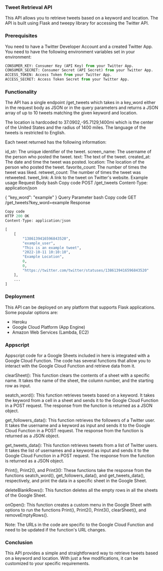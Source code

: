 ### Tweet Retrieval API
This API allows you to retrieve tweets based on a keyword and location. The API is built using Flask and tweepy library for accessing the Twitter API.

### Prerequisites
You need to have a Twitter Developer Account and a created Twitter App.
You need to have the following environment variables set in your environment:

```python
CONSUMER_KEY: Consumer Key (API Key) from your Twitter App.
CONSUMER_SECRET: Consumer Secret (API Secret) from your Twitter App.
ACCESS_TOKEN: Access Token from your Twitter App.
ACCESS_SECRET: Access Token Secret from your Twitter App.
```

### Functionality
The API has a single endpoint /get_tweets which takes in a key_word either in the request body as JSON or in the query parameters and returns a JSON array of up to 10 tweets matching the given keyword and location.

The location is hardcoded to 37.0902,-95.7129,1400mi which is the center of the United States and the radius of 1400 miles. The language of the tweets is restricted to English.

Each tweet returned has the following information:

id_str: The unique identifier of the tweet.
screen_name: The username of the person who posted the tweet.
text: The text of the tweet.
created_at: The date and time the tweet was posted.
location: The location of the person who posted the tweet.
favorite_count: The number of times the tweet was liked.
retweet_count: The number of times the tweet was retweeted.
tweet_link: A link to the tweet on Twitter's website.
Example usage
Request Body
bash
Copy code
POST /get_tweets
Content-Type: application/json

{
    "key_word": "example"
}
Query Parameter
bash
Copy code
GET /get_tweets?key_word=example
Response
```python
Copy code
HTTP 200 OK
Content-Type: application/json

[
    [
        "1386139416596843520",
        "example_user",
        "This is an example tweet",
        "2022-10-11 10:10:10",
        "Example Location",
        0,
        0,
        "https://twitter.com/twitter/statuses/1386139416596843520"
    ],
    ...
]
```

### Deployment
This API can be deployed on any platform that supports Flask applications. Some popular options are:

- Heroku
- Google Cloud Platform (App Engine)
- Amazon Web Services (Lambda, EC2)

### Appscript

Appscript code for a Google Sheets included in here is integrated with a Google Cloud Function. The code has several functions that allow you to interact with the Google Cloud Function and retrieve data from it.

clearSheet(): This function clears the contents of a sheet with a specific name. It takes the name of the sheet, the column number, and the starting row as input.

seatch_word(): This function retrieves tweets based on a keyword. It takes the keyword from a cell in a sheet and sends it to the Google Cloud Function in a POST request. The response from the function is returned as a JSON object.

get_followers_data(): This function retrieves the followers of a Twitter user. It takes the username and a keyword as input and sends it to the Google Cloud Function in a POST request. The response from the function is returned as a JSON object.

get_tweets_data(): This function retrieves tweets from a list of Twitter users. It takes the list of usernames and a keyword as input and sends it to the Google Cloud Function in a POST request. The response from the function is returned as a JSON object.

Print(), Print2(), and Print3(): These functions take the response from the functions seatch_word(), get_followers_data(), and get_tweets_data(), respectively, and print the data in a specific sheet in the Google Sheet.

deleteBlankRows(): This function deletes all the empty rows in all the sheets of the Google Sheet.

onOpen(): This function creates a custom menu in the Google Sheet with options to run the functions Print(), Print2(), Print3(), clearSheet(), and removeEmptyRows().

Note: The URLs in the code are specific to the Google Cloud Function and need to be updated if the function's URL changes.
### Conclusion
This API provides a simple and straightforward way to retrieve tweets based on a keyword and location. With just a few modifications, it can be customized to your specific requirements.
